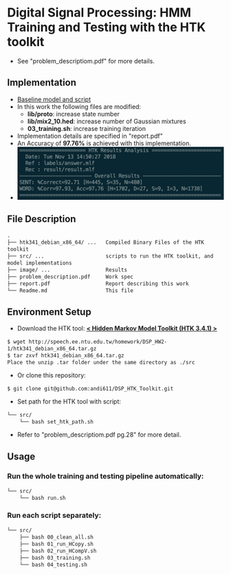 # Digital Signal Processing: HMM Training and Testing with the HTK toolkit
* See "problem_descriptiom.pdf" for more details.


## Implementation
* [Baseline model and script](http://speech.ee.ntu.edu.tw/homework/DSP_HW2-1/dsp_hw2-1.zip)
* In this work the following files are modified:
    - **lib/proto**: increase state number
    - **lib/mix2_10.hed**: increase number of Gaussian mixtures
    - **03_training.sh**: increase training iteration  
* Implementation details are specified in "report.pdf"
* An Accuracy of **97.76%** is achieved with this implementation.
* ![](https://github.com/andi611/DSP_HTK_Toolkit/blob/master/image/best.png)

 
## File Description
```
.
├── htk341_debian_x86_64/ ...   Compiled Binary Files of the HTK toolkit
├── src/ ...                    scripts to run the HTK toolkit, and model implementations
├── image/ ...                  Results
├── problem_description.pdf     Work spec
├── report.pdf                  Report describing this work
└── Readme.md                   This file
```


## Environment Setup
* Download the HTK tool: **[< Hidden Markov Model Toolkit (HTK 3.4.1) >](http://speech.ee.ntu.edu.tw/homework/DSP_HW2-1/htk341_debian_x86_64.tar.gz)**
```
$ wget http://speech.ee.ntu.edu.tw/homework/DSP_HW2-1/htk341_debian_x86_64.tar.gz
$ tar zxvf htk341_debian_x86_64.tar.gz
Place the unzip .tar folder under the same directory as ./src
```
* Or clone this repository:
```
$ git clone git@github.com:andi611/DSP_HTK_Toolkit.git
```
* Set path for the HTK tool with script:
```
└── src/
    └── bash set_htk_path.sh
```
* Refer to "problem_descriptiom.pdf pg.28" for more detail.


## Usage
### Run the whole training and testing pipeline automatically:
```
└── src/
    └── bash run.sh
```
### Run each script separately:
```
└── src/
    ├── bash 00_clean_all.sh
    ├── bash 01_run_HCopy.sh
    ├── bash 02_run_HCompV.sh
    ├── bash 03_training.sh
    └── bash 04_testing.sh
```

